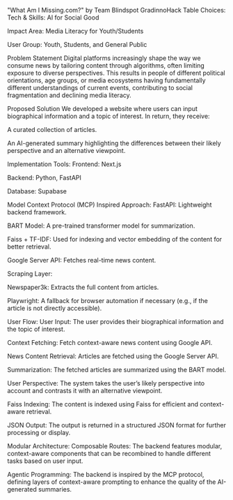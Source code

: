 "What Am I Missing.com?" by Team Blindspot
GradinnoHack Table Choices:
Tech & Skills: AI for Social Good

Impact Area: Media Literacy for Youth/Students

User Group: Youth, Students, and General Public

Problem Statement
Digital platforms increasingly shape the way we consume news by tailoring content through algorithms, often limiting exposure to diverse perspectives. This results in people of different political orientations, age groups, or media ecosystems having fundamentally different understandings of current events, contributing to social fragmentation and declining media literacy.

Proposed Solution
We developed a website where users can input biographical information and a topic of interest. In return, they receive:

A curated collection of articles.

An AI-generated summary highlighting the differences between their likely perspective and an alternative viewpoint.

Implementation
Tools:
Frontend: Next.js

Backend: Python, FastAPI

Database: Supabase

Model Context Protocol (MCP) Inspired Approach:
FastAPI: Lightweight backend framework.

BART Model: A pre-trained transformer model for summarization.

Faiss + TF-IDF: Used for indexing and vector embedding of the content for better retrieval.

Google Server API: Fetches real-time news content.

Scraping Layer:

Newspaper3k: Extracts the full content from articles.

Playwright: A fallback for browser automation if necessary (e.g., if the article is not directly accessible).

User Flow:
User Input: The user provides their biographical information and the topic of interest.

Context Fetching: Fetch context-aware news content using Google API.

News Content Retrieval: Articles are fetched using the Google Server API.

Summarization: The fetched articles are summarized using the BART model.

User Perspective: The system takes the user’s likely perspective into account and contrasts it with an alternative viewpoint.

Faiss Indexing: The content is indexed using Faiss for efficient and context-aware retrieval.

JSON Output: The output is returned in a structured JSON format for further processing or display.

Modular Architecture:
Composable Routes: The backend features modular, context-aware components that can be recombined to handle different tasks based on user input.

Agentic Programming: The backend is inspired by the MCP protocol, defining layers of context-aware prompting to enhance the quality of the AI-generated summaries.

